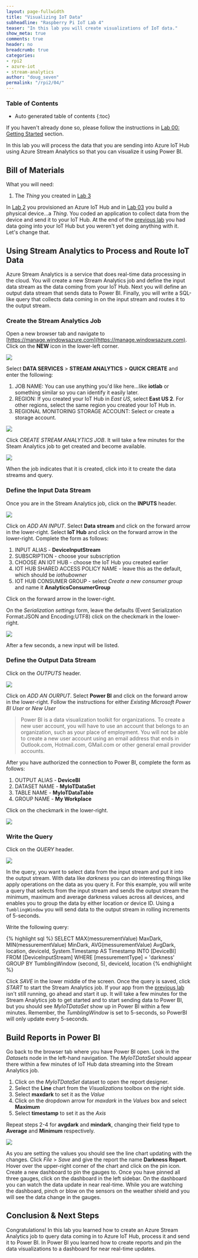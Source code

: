 ```yaml
---
layout: page-fullwidth
title: "Visualizing IoT Data"
subheadline: "Raspberry Pi IoT Lab 4"
teaser: "In this lab you will create visualizations of IoT data."
show_meta: true
comments: true
header: no
breadcrumb: true
categories:
- rpi2
- azure-iot
- stream-analytics
author: "doug_seven"
permalink: "/rpi2/04/"
---
```

### Table of Contents
*  Auto generated table of contents
{:toc}

If you haven't already done so, please follow the instructions in [Lab 00: Getting Started](../00/) section.

In this lab you will process the data that you are sending into Azure IoT Hub using Azure Stream Analytics so that you can visualize it using Power BI.

## Bill of Materials
What you will need:

1. The _Thing_ you created in [Lab 3](../03/)

In [Lab 2](../02/) you provisioned an Azure IoT Hub and in [Lab 03](../03/) you build a physical device...a _Thing_. You coded an application to collect
data from the device and send it to your IoT Hub. At the end of the [previous lab](../03/) you had data going into your IoT Hub but you weren't yet doing 
anything with it. Let's change that.

## Using Stream Analytics to Process and Route IoT Data
Azure Stream Analytics is a service that does real-time data processing in the cloud. You will create a new Stream Analytics job and define the 
input data stream as the data coming from your IoT Hub. Next you will define an output data stream that sends data to Power BI. Finally, you 
will write a SQL-like query that collects data coming in on the input stream and routes it to the output stream. 

### Create the Stream Analytics Job
Open a new browser tab and navigate to [https://manage.windowsazure.com](https://manage.windowsazure.com). Click on the __NEW__ icon in the 
lower-left corner.

<img src="{{ site.url }}/images/photon_lab07_5.png"/>

Select __DATA SERVICES__ > __STREAM ANALYTICS__ > __QUICK CREATE__ and enter the following:

1. JOB NAME: You can use anything you'd like here...like __iotlab__ or something similar so you can identify it easily later.
2. REGION: If you created your IoT Hub in _East US_, select __East US 2__. For other regions, select the same region you created your IoT Hub in.
3. REGIONAL MONITORING STORAGE ACCOUNT: Select or create a storage account.

<img src="/images/newasa.png"/>

Click _CREATE STREAM ANALYTICS JOB_. It will take a few minutes for the Steam Analytics job to get created and become available. 

<img src="/images/asajobcreated.png"/>

When the job indicates that it is created, click into it to create the data streams and query.

### Define the Input Data Stream
Once you are in the Stream Analytics job, click on the __INPUTS__ header.

<img src="/images/asainputs.png"/>

Click on _ADD AN INPUT_.
Select __Data stream__ and click on the forward arrow in the lower-right.
Select __IoT Hub__ and click on the forward arrow in the lower-right.
Complete the form as follows:

1. INPUT ALIAS - __DeviceInputStream__
2. SUBSCRIPTION - choose your subscription
3. CHOOSE AN IOT HUB - choose the IoT Hub you created earlier
4. IOT HUB SHARED ACCESS POLICY NAME - leave this as the default, which should be _iothubowner_
5. IOT HUB CONSUMER GROUP - select _Create a new consumer group_ and name it __AnalyticsConsumerGroup__

Click on the forward arrow in the lower-right.

On the _Serialization settings_ form, leave the defaults (Event Serialization Format:JSON and Encoding:UTF8) click on the checkmark in the lower-right. 

<img src="/images/asainputform.png"/>

After a few seconds, a new input will be listed.

### Define the Output Data Stream
Click on the _OUTPUTS_ header.

<img src="/images/asaoutputs.png"/>

Click on _ADD AN OURPUT_.
Select __Power BI__ and click on the forward arrow in the lower-right.
Follow the instructions for either _Existing Microsoft Power BI User_ or _New User_

<blockquote>
Power BI is a data visualization toolkit for organizations. To create a new user account, you will have to use an account that belongs to an 
organization, such as your place of employment. You will not be able to create a new user account using an email address that ends in 
Outlook.com, Hotmail.com, GMail.com or other general email provider accounts.
</blockquote>

After you have authorized the connection to Power BI, complete the form as follows:

1. OUTPUT ALIAS - __DeviceBI__
2. DATASET NAME - __MyIoTDataSet__
3. TABLE NAME - __MyIoTDataTable__
4. GROUP NAME - __My Workplace__

Click on the checkmark in the lower-right.

<img src="/images/asaoutputform.png"/>

### Write the Query
Click on the _QUERY_ header.

<img src="/images/asaquery.png"/>

In the query, you want to select data from the input stream and put it into the output stream. With data like _darkness_ you can do interesting things 
like apply operations on the data as you query it. For this example, you will write a query that selects from the input stream and sends the output 
stream the minimum, maximum and average darkness values across all devices, and enables you to group the data by either location or device ID. 
Using a <code>TumblingWindow</code> you will send data to the output stream in rolling increments of 5-seconds.

Write the following query:

{% highlight sql %}
SELECT
    MAX(messurementValue) MaxDark,
    MIN(messurementValue) MinDark,
    AVG(messurementValue) AvgDark,
    location,
    deviceId,
    System.Timestamp AS Timestamp
INTO
    [DeviceBI]
FROM
    [DeviceInputStream]
WHERE
    [messurementType] = 'darkness'
GROUP BY
    TumblingWindow (second, 5), deviceId, location 
{% endhighlight %}

Click _SAVE_ in the lower middle of the screen. Once the query is saved, click _START_ to start the Stream Analytics job. If your app 
from the [previous lab](../03/) isn't still running, go ahead and start it up. It will take a few minutes for the Stream Analytics job to get 
started and to start sending data to Power BI, but you should see _MyIoTDataSet_ show up in Power BI within a few minutes. Remember, 
the _TumblingWindow_ is set to 5-seconds, so PowerBI will only update every 5-seconds.

## Build Reports in Power BI
Go back to the browser tab where you have Power BI open. Look in the _Datasets_ node in the left-hand navigation. The _MyIoTDataSet_ should appear 
there within a few minutes of IoT Hub data streaming into the Stream Analytics job. 

1. Click on the _MyIoTDataSet_ dataset to open the report designer.
2. Select the __Line__ chart from the _Visualizations_ toolbox on the right side.
3. Select __maxdark__ to set it as the _Value_
4. Click on the dropdown arrow for _maxdark_ in the _Values_ box and select __Maximum__
5. Select __timestamp__ to set it as the _Axis_ 

Repeat steps 2-4 for __avgdark__ and __mindark__, changing their field type to __Average__ and __Minimum__ respectively.

<img src="/images/rpi2/powerbi01.png"/>

As you are setting the values you should see the line chart updating with the changes. Click _File_ > _Save_ and give the report the 
name __Darkness Report__. Hover over the upper-right corner of the chart and click on the pin icon. Create a new dashboard to pin the gauges to. 
Once you have pinned all three gauges, click on the dashboard in the left sidebar. On the dashboard you can watch the data update in near real-time. 
While you are watching the dashboard, pinch or blow on the sensors on the weather shield and you will see the data change in the gauges.

## Conclusion &amp; Next Steps
Congratulations! In this lab you learned how to create an Azure Stream Analytics job to query data coming in to Azure IoT Hub, process it and send 
it to Power BI. In Power BI you learned how to create reports and pin the data visualizations to a dashboard for near real-time updates.
